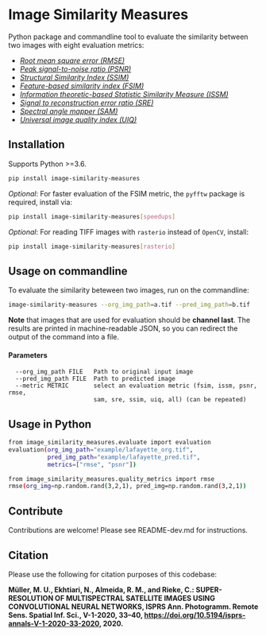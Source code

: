 # Image Similarity Measures

Python package and commandline tool to evaluate the similarity between two images with eight evaluation metrics:

 * <i><a href="https://en.wikipedia.org/wiki/Root-mean-square_deviation">Root mean square error (RMSE)</a></i>
 * <i><a href="https://en.wikipedia.org/wiki/Peak_signal-to-noise_ratio">Peak signal-to-noise ratio (PSNR)</a></i>
 * <i><a href="https://en.wikipedia.org/wiki/Structural_similarity">Structural Similarity Index (SSIM)</a></i>
 * <i><a href="https://www4.comp.polyu.edu.hk/~cslzhang/IQA/TIP_IQA_FSIM.pdf">Feature-based similarity index (FSIM)</a></i>
 * <i><a href="https://www.tandfonline.com/doi/full/10.1080/22797254.2019.1628617">Information theoretic-based Statistic Similarity Measure (ISSM)</a></i>
 * <i><a href="https://www.sciencedirect.com/science/article/abs/pii/S0924271618302636">Signal to reconstruction error ratio (SRE)</a></i>
 * <i><a href="https://ntrs.nasa.gov/citations/19940012238">Spectral angle mapper (SAM)</a></i>
 * <i><a href="https://ece.uwaterloo.ca/~z70wang/publications/quality_2c.pdf">Universal image quality index (UIQ)</a></i>

## Installation

Supports Python >=3.6.

```bash
pip install image-similarity-measures
```

*Optional*: For faster evaluation of the FSIM metric, the `pyfftw` package is required, install via:

```bash
pip install image-similarity-measures[speedups]
```

*Optional*: For reading TIFF images with `rasterio` instead of `OpenCV`, install:

```bash
pip install image-similarity-measures[rasterio]
```


## Usage on commandline

To evaluate the similarity beteween two images, run on the commandline:

```bash
image-similarity-measures --org_img_path=a.tif --pred_img_path=b.tif
```

**Note** that images that are used for evaluation should be **channel last**. The results are printed in 
machine-readable JSON, so you can redirect the output of the command into a file.

#### Parameters
```
  --org_img_path FILE   Path to original input image
  --pred_img_path FILE  Path to predicted image
  --metric METRIC       select an evaluation metric (fsim, issm, psnr, rmse,
                        sam, sre, ssim, uiq, all) (can be repeated)
```

## Usage in Python

```bash
from image_similarity_measures.evaluate import evaluation
evaluation(org_img_path="example/lafayette_org.tif", 
           pred_img_path="example/lafayette_pred.tif", 
           metrics=["rmse", "psnr"])
```

```bash
from image_similarity_measures.quality_metrics import rmse
rmse(org_img=np.random.rand(3,2,1), pred_img=np.random.rand(3,2,1))
```

## Contribute

Contributions are welcome! Please see README-dev.md for instructions.


## Citation
Please use the following for citation purposes of this codebase:

<strong>Müller, M. U., Ekhtiari, N., Almeida, R. M., and Rieke, C.: SUPER-RESOLUTION OF MULTISPECTRAL
SATELLITE IMAGES USING CONVOLUTIONAL NEURAL NETWORKS, ISPRS Ann. Photogramm. Remote Sens.
Spatial Inf. Sci., V-1-2020, 33–40, https://doi.org/10.5194/isprs-annals-V-1-2020-33-2020, 2020.</strong>
